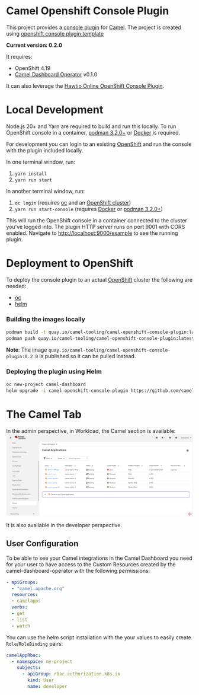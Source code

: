 # Camel Openshift Console Plugin


This project provides a [console plugin](https://github.com/openshift/console/tree/master/frontend/packages/console-dynamic-plugin-sdk) for [Camel](https://camel.apache.org).
The project is created using [openshift console plugin template](https://github.com/openshift/console-plugin-template)

**Current version: 0.2.0**

It requires:
* OpenShift 4.19
* [Camel Dashboard Operator](https://github.com/camel-tooling/camel-dashboard-operator) v0.1.0


It can also leverage the [Hawtio Online OpenShift Console Plugin](https://github.com/hawtio/hawtio-online-console-plugin).

# Local Development

Node.js 20+ and Yarn are required to build and run this locally. To run OpenShift console in a container, [podman 3.2.0+](https://podman.io) or [Docker](https://www.docker.com) is required.

For development you can login to an existing [OpenShift](https://www.redhat.com/en/technologies/cloud-computing/openshift) and run the console with the plugin included locally.

In one terminal window, run:

1. `yarn install`
2. `yarn run start`

In another terminal window, run:

1. `oc login` (requires [oc](https://console.redhat.com/openshift/downloads) and an [OpenShift cluster](https://console.redhat.com/openshift/create))
2. `yarn run start-console` (requires [Docker](https://www.docker.com) or [podman 3.2.0+](https://podman.io))

This will run the OpenShift console in a container connected to the cluster
you've logged into. The plugin HTTP server runs on port 9001 with CORS enabled.
Navigate to <http://localhost:9000/example> to see the running plugin.

# Deployment to OpenShift

To deploy the console plugin to an actual [OpenShift](https://www.redhat.com/en/technologies/cloud-computing/openshift) cluster the following are needed:

- [oc](https://console.redhat.com/openshift/downloads)
- [helm](https://helm.sh)

### Building the images locally

```sh
podman build -t quay.io/camel-tooling/camel-openshift-console-plugin:latest .
podman push quay.io/camel-tooling/camel-openshift-console-plugin:latest
```

**Note**: The image `quay.io/camel-tooling/camel-openshift-console-plugin:0.2.0` is published so it can be pulled instead.

### Deploying the plugin using Helm

```sh
oc new-project camel-dashboard
helm upgrade -i camel-openshift-console-plugin https://github.com/camel-tooling/camel-openshift-console-plugin/raw/refs/heads/main/docs/charts/camel-openshift-console-plugin-0.2.0.tgz --namespace camel-dashboard --set plugin.image=quay.io/camel-tooling/camel-openshift-console-plugin:0.2.0
```

# The Camel Tab

In the admin perspective, in Workload, the Camel section is available:
[![The Camel Plugin Home](screenshots/home.png)](screenshots/home.png)

It is also available in the developer perspective.

## User Configuration

To be able to see your Camel integrations in the Camel Dashboard you need for your user to have access to the Custom Resources created by the camel-dashboard-operator with the following permissions:

```yaml
- apiGroups:
  - "camel.apache.org"
  resources:
  - camelapps
  verbs:
  - get
  - list
  - watch
```

You can use the helm script installation with the your values to easily create `Role`/`RoleBinding` pairs: 
```yaml
camelAppRbac:
  - namespace: my-project
    subjects:
      - apiGroup: rbac.authorization.k8s.io
        kind: User
        name: developer
```

